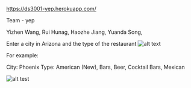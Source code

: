 https://ds3001-yep.herokuapp.com/

Team - yep

Yizhen Wang,
Rui Hunag,
Haozhe Jiang,
Yuanda Song,

Enter a city in Arizona and the type of the restaurant
![alt text](https://user-images.githubusercontent.com/12674004/56937177-5b0c1500-6ac9-11e9-886c-3cc13520f374.png)


For example:

City: Phoenix
Type: American (New), Bars,  Beer, Cocktail Bars, Mexican

![alt test](https://user-images.githubusercontent.com/12674004/56937215-8858c300-6ac9-11e9-9390-f90d1b2e8851.png)

